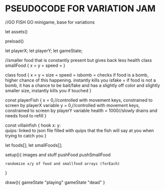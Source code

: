# PSEUDOCODE FOR VARIATION JAM

//GO FISH GO minigame, base for variations

let assets()

preload()

let playerX;
let playerY;
let gameState;

//smaller food that is constantly present but gives back less health
class smallFood {
    x = 
    y = 
    speed = 
}

class food {
    x = 
    y = 
    size = 
    speed = 
    isbomb = checks if food is a bomb, higher chance of this happening. instantly kills you
    isfake = if food is not a bomb, it has a chance to be bait/fake and has a slightly off color and slightly smaller size, instantly kills you if touched
}

const playerFish {
    x = 0,//controlled with movement keys, constrained to screen by playerX variable
    y = 0,//controlled with movement keys, constrained to screen by playerY variable
    health = 1000//slowly drains and needs food to refill
}

const villainfish {
    hook
    x: 
    y:  
    quips: linked to json file filled with quips that the fish will say at you when trying to catch you
}

let foods[];
let smallFoods[];

setup(){
    images and stuff
    pushFood
    pushSmallFood
    
    randomize x/y of food and smallfood arrays (forEach)
}

draw(){
    gameState "playing"
    gameState "dead"
}